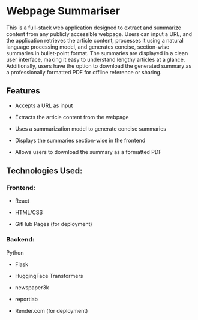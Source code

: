 # Webpage Summariser
This is a full-stack web application designed to extract and summarize content from any publicly accessible webpage. Users can input a URL, and the application retrieves the article content, processes it using a natural language processing model, and generates concise, section-wise summaries in bullet-point format. The summaries are displayed in a clean user interface, making it easy to understand lengthy articles at a glance. Additionally, users have the option to download the generated summary as a professionally formatted PDF for offline reference or sharing.

## Features
- Accepts a URL as input

- Extracts the article content from the webpage

- Uses a summarization model to generate concise summaries

- Displays the summaries section-wise in the frontend

- Allows users to download the summary as a formatted PDF

## Technologies Used:
### Frontend:
- React

- HTML/CSS

- GitHub Pages (for deployment)
### Backend:
Python

- Flask

- HuggingFace Transformers

- newspaper3k

- reportlab

- Render.com (for deployment)

